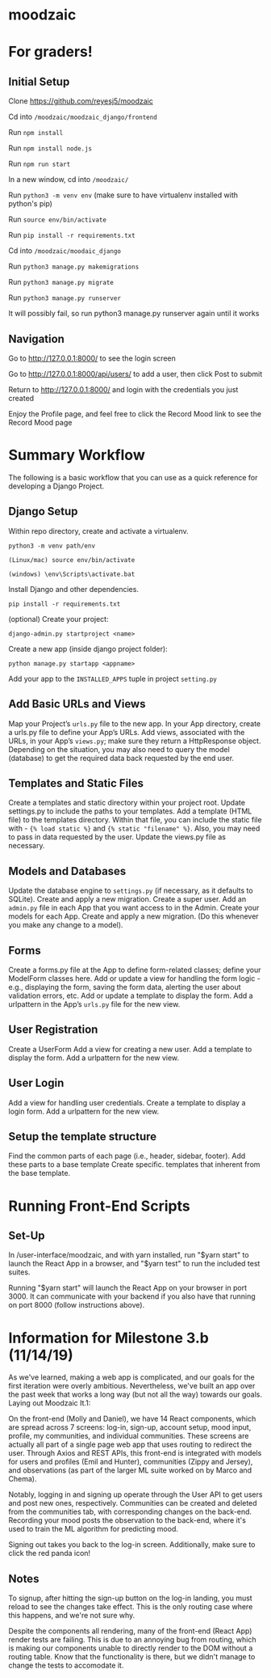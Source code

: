 # moodzaic

# For graders!

## Initial Setup

Clone https://github.com/reyesj5/moodzaic

Cd into `/moodzaic/moodzaic_django/frontend`

Run `npm install`

Run `npm install node.js`

Run `npm run start`

In a new window, cd into `/moodzaic/`

Run `python3 -m venv env` (make sure to have virtualenv installed with python's pip)

Run `source env/bin/activate`

Run `pip install -r requirements.txt`

Cd into `/moodzaic/moodaic_django`

Run `python3 manage.py makemigrations`

Run `python3 manage.py migrate`

Run `python3 manage.py runserver`

It will possibly fail, so run  python3 manage.py runserver again until it works

## Navigation

Go to http://127.0.0.1:8000/ to see the login screen

Go to http://127.0.0.1:8000/api/users/ to add a user, then click Post to submit

Return to http://127.0.0.1:8000/ and login with the credentials you just created

Enjoy the Profile page, and feel free to click the Record Mood link to see the Record Mood page

# Summary Workflow
The following is a basic workflow that you can use as a quick reference for developing a Django Project.

## Django Setup
Within repo directory, create and activate a virtualenv.

`python3 -m venv path/env`

`(Linux/mac) source env/bin/activate`

`(windows) \env\Scripts\activate.bat`

Install Django and other dependencies.

`pip install -r requirements.txt`

(optional) Create your project:

`django-admin.py startproject <name>`

Create a new app (inside django project folder):

`python manage.py startapp <appname>`

Add your app to the `INSTALLED_APPS` tuple in project `setting.py`


## Add Basic URLs and Views
Map your Project’s `urls.py` file to the new app.
In your App directory, create a urls.py file to define your App’s URLs.
Add views, associated with the URLs, in your App’s `views.py`; make sure they return a HttpResponse object. Depending on the situation, you may also need to query the model (database) to get the required data back requested by the end user.

## Templates and Static Files
Create a templates and static directory within your project root.
Update settings.py to include the paths to your templates.
Add a template (HTML file) to the templates directory. Within that file, you can include the static file with - `{% load static %}` and `{% static "filename" %}`. Also, you may need to pass in data requested by the user.
Update the views.py file as necessary.

## Models and Databases
Update the database engine to `settings.py` (if necessary, as it defaults to SQLite).
Create and apply a new migration.
Create a super user.
Add an `admin.py` file in each App that you want access to in the Admin.
Create your models for each App.
Create and apply a new migration. (Do this whenever you make any change to a model).

## Forms
Create a forms.py file at the App to define form-related classes; define your ModelForm classes here.
Add or update a view for handling the form logic - e.g., displaying the form, saving the form data, alerting the user about validation errors, etc.
Add or update a template to display the form.
Add a urlpattern in the App’s `urls.py` file for the new view.

## User Registration
Create a UserForm
Add a view for creating a new user.
Add a template to display the form.
Add a urlpattern for the new view.

## User Login
Add a view for handling user credentials.
Create a template to display a login form.
Add a urlpattern for the new view.

## Setup the template structure
Find the common parts of each page (i.e., header, sidebar, footer).
Add these parts to a base template
Create specific. templates that inherent from the base template.

# Running Front-End Scripts

## Set-Up
In /user-interface/moodzaic, and with yarn installed, run "$yarn start" to launch the React App in a browser, and "$yarn test" to run the included test suites.

Running "$yarn start" will launch the React App on your browser in port 3000. It can communicate with your backend if you also have that running on port 8000 (follow instructions above).

# Information for Milestone 3.b (11/14/19)
As we've learned, making a web app is complicated, and our goals for the first iteration were overly ambitious. Nevertheless, we've built an app over the past week that works a long way (but not all the way) towards our goals. Laying out Moodzaic It.1:

On the front-end (Molly and Daniel), we have 14 React components, which are spread across 7 screens: log-in, sign-up, account setup, mood input, profile, my communities, and individual communities. These screens are actually all part of a single page web app that uses routing to redirect the user. Through Axios and REST APIs, this front-end is integrated with models for users and profiles (Emil and Hunter), communities (Zippy and Jersey), and observations (as part of the larger ML suite worked on by Marco and Chema).

Notably, logging in and signing up operate through the User API to get users and post new ones, respectively. Communities can be created and deleted from the communities tab, with corresponding changes on the back-end. Recording your mood posts the observation to the back-end, where it's used to train the ML algorithm for predicting mood.

Signing out takes you back to the log-in screen. Additionally, make sure to click the red panda icon!

## Notes
To signup, after hitting the sign-up button on the log-in landing, you must reload to see the changes take effect. This is the only routing case where this happens, and we're not sure why.

Despite the components all rendering, many of the front-end (React App) render tests are failing. This is due to an annoying bug from routing, which is making our components unable to directly render to the DOM without a routing table. Know that the functionality is there, but we didn't manage to change the tests to accomodate it.
